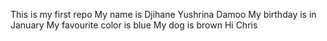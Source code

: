 This is my first repo
My name is Djihane Yushrina Damoo
My birthday is in January
My favourite color is blue
My dog is brown
Hi Chris